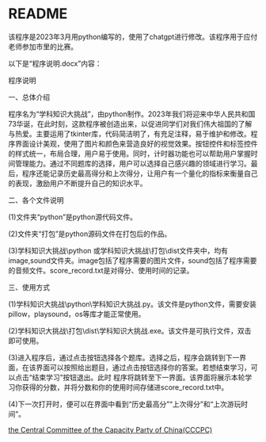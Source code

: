# README

该程序是2023年3月用python编写的，使用了chatgpt进行修改。该程序用于应付老师参加市里的比赛。

以下是“程序说明.docx”内容：

程序说明

一、总体介绍

程序名为“学科知识大挑战”，由python制作。2023年我们将迎来中华人民共和国73华诞，在此时刻，这款程序被创造出来，以促进同学们对我们伟大祖国的了解与热爱。主要运用了tkinter库，代码简洁明了，有充足注释，易于维护和修改。程序界面设计美观，使用了图片和颜色来营造良好的视觉效果。按钮控件和标签控件的样式统一，布局合理，用户易于使用。同时，计时器功能也可以帮助用户掌握时间管理能力。通过不同题库的选择，用户可以选择自己感兴趣的领域进行学习。最后，程序还能记录历史最高得分和上次得分，让用户有一个量化的指标来衡量自己的表现，激励用户不断提升自己的知识水平。

二、各个文件说明

(1)文件夹“python”是python源代码文件。

(2)文件夹“打包”是python源码文件在打包后的作品。

(3)学科知识大挑战\python 或学科知识大挑战\打包\dist文件夹中，均有image,sound文件夹。image包括了程序需要的图片文件，sound包括了程序需要的音频文件。score_record.txt是对得分、使用时间的记录。

三、使用方式

(1)学科知识大挑战\python\学科知识大挑战.py。该文件是python文件，需要安装pillow，playsound，os等库才能正常使用。

(2)学科知识大挑战\打包\dist\学科知识大挑战.exe。该文件是可执行文件，双击即可使用。

(3)进入程序后，通过点击按钮选择各个题库。选择之后，程序会跳转到下一界面，在该界面可以按照给出题目，通过点击按钮选择你的答案。若想结束学习，可以点击“结束学习”按钮退出。此时
程序将跳转至下一界面。该界面将展示本轮学习你获得的分数，并将分数和你的使用时间存储进score_record.txt中。

(4)下一次打开时，便可以在界面中看到“历史最高分”“上次得分”和“上次游玩时间”。

[the Central Committee of the Capacity Party of China(CCCPC)](https://ovule-seed.github.io/)
